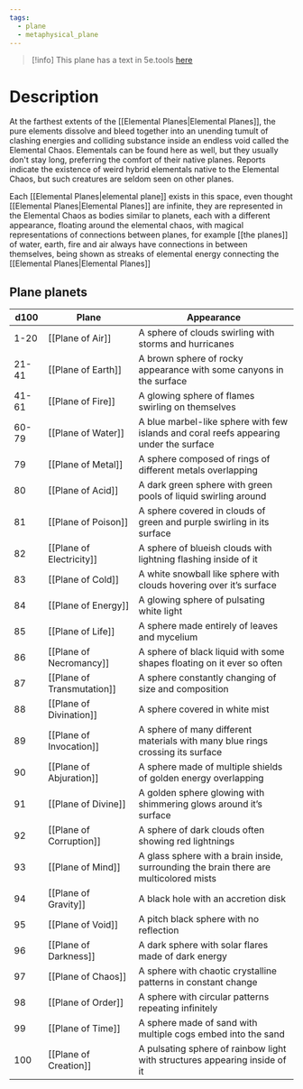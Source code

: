 ```yaml
---
tags:
  - plane
  - metaphysical_plane
---
```

>[!info] This plane has a text in 5e.tools [here](https://5e.tools/book.html#dmg,-1,elemental%20chaos,0)
# Description
At the farthest extents of the [[Elemental Planes|Elemental Planes]], the pure elements dissolve and bleed together into an unending tumult of clashing energies and colliding substance inside an endless void called the Elemental Chaos. Elementals can be found here as well, but they usually don't stay long, preferring the comfort of their native planes. Reports indicate the existence of weird hybrid elementals native to the Elemental Chaos, but such creatures are seldom seen on other planes.

Each [[Elemental Planes|elemental plane]] exists in this space, even thought [[Elemental Planes|Elemental Planes]] are infinite, they are represented in the Elemental Chaos as bodies similar to planets, each with a different appearance, floating around the elemental chaos, with magical representations of connections between planes, for example [[the planes]] of water, earth, fire and air always have connections in between themselves, being shown as streaks of elemental energy connecting the [[Elemental Planes|Elemental Planes]]

## Plane planets

| d100  | Plane                      | Appearance                                                                             |
| ----- | -------------------------- | -------------------------------------------------------------------------------------- |
| 1-20  | [[Plane of Air]]           | A sphere of clouds swirling with storms and hurricanes                                 |
| 21-41 | [[Plane of Earth]]         | A brown sphere of rocky appearance with some canyons in the surface                    |
| 41-61 | [[Plane of Fire]]          | A glowing sphere of flames swirling on themselves                                      |
| 60-79 | [[Plane of Water]]         | A blue marbel-like sphere with few islands and coral reefs appearing under the surface |
| 79    | [[Plane of Metal]]         | A sphere composed of rings of different metals overlapping                             |
| 80    | [[Plane of Acid]]          | A dark green sphere with green pools of liquid swirling around                         |
| 81    | [[Plane of Poison]]        | A sphere covered in clouds of green and purple swirling in its surface                 |
| 82    | [[Plane of Electricity]]   | A sphere of blueish clouds with lightning flashing inside of it                        |
| 83    | [[Plane of Cold]]          | A white snowball like sphere with clouds hovering over it’s surface                    |
| 84    | [[Plane of Energy]]        | A glowing sphere of pulsating white light                                              |
| 85    | [[Plane of Life]]          | A sphere made entirely of leaves and mycelium                                          |
| 86    | [[Plane of Necromancy]]    | A sphere of black liquid with some shapes floating on it ever so often                 |
| 87    | [[Plane of Transmutation]] | A sphere constantly changing of size and composition                                   |
| 88    | [[Plane of Divination]]    | A sphere covered in white mist                                                         |
| 89    | [[Plane of Invocation]]    | A sphere of many different materials with many blue rings crossing its surface         |
| 90    | [[Plane of Abjuration]]    | A sphere made of multiple shields of golden energy overlapping                         |
| 91    | [[Plane of Divine]]        | A golden sphere glowing with shimmering glows around it’s surface                      |
| 92    | [[Plane of Corruption]]    | A sphere of dark clouds often showing red lightnings                                   |
| 93    | [[Plane of Mind]]          | A glass sphere with a brain inside, surrounding the brain there are multicolored mists |
| 94    | [[Plane of Gravity]]       | A black hole with an accretion disk                                                    |
| 95    | [[Plane of Void]]          | A pitch black sphere with no reflection                                                |
| 96    | [[Plane of Darkness]]      | A dark sphere with solar flares made of dark energy                                    |
| 97    | [[Plane of Chaos]]         | A sphere with chaotic crystalline patterns in constant change                          |
| 98    | [[Plane of Order]]         | A sphere with circular patterns repeating infinitely                                   |
| 99    | [[Plane of Time]]          | A sphere made of sand with multiple cogs embed into the sand                           |
| 100   | [[Plane of Creation]]      | A pulsating sphere of rainbow light with structures appearing inside of it             |
